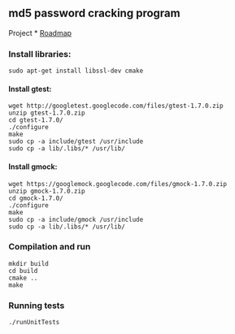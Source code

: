 ## md5 password cracking program

Project * [Roadmap](https://trello.com/b/Pn2drVfp/pamsi-roadmap)

### Install libraries:
```
sudo apt-get install libssl-dev cmake 
```

#### Install gtest:
```
wget http://googletest.googlecode.com/files/gtest-1.7.0.zip
unzip gtest-1.7.0.zip
cd gtest-1.7.0/
./configure
make
sudo cp -a include/gtest /usr/include
sudo cp -a lib/.libs/* /usr/lib/
```
#### Install gmock:
```
wget https://googlemock.googlecode.com/files/gmock-1.7.0.zip
unzip gmock-1.7.0.zip 
cd gmock-1.7.0/
./configure
make
sudo cp -a include/gmock /usr/include
sudo cp -a lib/.libs/* /usr/lib/
```

### Compilation and run
```
mkdir build
cd build
cmake ..
make
```

### Running tests
```
./runUnitTests
```